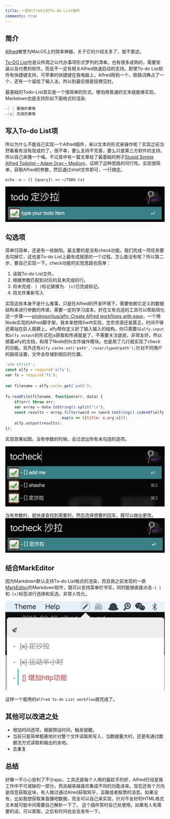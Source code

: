 ```yaml
---
title: 一款Alfred上的To-do List插件
comments: true
---
```


## 简介
[Alfred](https://www.alfredapp.com/)被誉为MacOS上的效率神器，关于它的介绍太多了，就不累述。

[To-DO List](https://en.wikipedia.org/wiki/Wikipedia:To-do_list)也是众所周之以代办事项形式罗列的清单。也有很多成熟的，需要安装以及付费的软件。而且不一定有相关Alfred快速启动的支持。即使To-do List软件有快捷键支持，可苹果的快捷键在我电脑上，Alfred用到一个，欧路词典占了一个，还有一个留给了输入法，所以到最后很是捉襟见肘。

最基础的Todo-List其实是一个很简单的形式，哪怕用普通的文本就能够实现。Markdown也是支持形如下面格式的渲染:

```markdown
-[ ] 要做的事情
-[x] 完成的事情
```

## 写入To-do List项
所以为什么不能自己实现一个Alfred插件，来以文本的形式来操作呢？实现之前当然看看有没有现成的了。很不幸，要么支持不完善，要么只是第三方软件的支持。所以自己来撸一个咯。不过其中有一篇文章给了最基础的例子[Stupid Simple Alfred Todolist – Adam Gray – Medium](https://medium.com/@dashedstripes/stupid-simple-alfred-todolist-efa551732adb)，证明了这种思路的可行性。实现很简单，获取Alfred的参数，然后通过shell文件即可，一行搞定。

```shell
echo -e — [] {query}\ >> ~/TODO.txt
```

![1521133195667](/assets/img/2018/1521133195667.jpg)

## 勾选项
简单归简单，还是有一些缺陷。最主要的是没有check功能。我们完成一项任务要去勾掉它，这也是To-do List上最有成就感的一个过程。怎么能没有呢？所以第二步，要自己实现一下。check功能的实现思路也简单：
1. 读取To-do List文件。
2. 根据参数匹配到对应的且未完成的行。
3. 将未完成`- [ ]`标记替换为`- [x]`已完成标记。
4. 将文件重新写入

实现这些本身不是什么难事，只是在Alfred的开发环境下，需要依赖它定义的数据结构来进行参数的传递，需要一定的学习成本。好在又有合适的工具可以帮助简化这一步骤——[sindresorhus/alfy: Create Alfred workflows with ease](https://github.com/sindresorhus/alfy)，一个用Node实现的Alfred脚手架，我本来想用Swift实现，怎奈资源还是匮乏，时间不够还需站在巨人肩膀上。alfy帮你定义好了输入输入的结构，你只需要以`alfy.input`和`alfy.output`的形式在js获取和传递就是了，不需要关注底层，非常友好。所以顺着alfy的文档，和用了Node的fs文件操作模块。也是用了几行就实现了check的功能。另外还有`alfy.cache.set('path','/user/typed/path');`针对不同用户的路径设置，文件会存储到相应的位置。

```js
'use strict';
const alfy = require('alfy');
var fs = require('fs');

var filename = alfy.cache.get('path');

fs.readFile(filename, function(err, data) {
	if(err) throw err;
	var array = data.toString().split("\n");
	const results = array.filter(word => (word.toString().indexOf(alfy.input) > -1 && word.toString().indexOf('x') === -1))
						.map(x => ({title: x,arg:x}));
	alfy.output(results);
});

```
实现效果如图，没有参数的时候，会过滤出所有未勾选的选项。

![WX20180316-010346@2x](/assets/img/2018/WX20180316-010346@2x.png)

当有参数时，就快速查找到需要的，然后选择想要的回车，既可以做出更改。
![WX20180316-010527@2x](/assets/img/2018/WX20180316-010527@2x.png)

## 结合MarkEditor
因为Markdown默认支持To-do List格式的渲染，而且我之前发现的一款[MarkEditor](https://www.markeditor.com/?lang=zh_cn)的Markdown软件，既可以支持菜单栏书写，同时能够直接点击`-[ ]`和`-[x]`标签进行选择和反选。非常人性化。

![WX20180316-011258@2x](/assets/img/2018/WX20180316-011258@2x.png)

这样一个能用的`Alfred To-do List workflow`就完成了。

## 其他可以改进之处
- 增加时间选项，根据预设时间，触发提醒。
- 当前只是简单粗暴地针对整个文件读取和写入，当数据量大时，还是有通过数据流方式读取和输出的余地。
- 去重复

## 总结
好像一不小心安利了不少app，工具还是每个人用的最趁手的好，Alfred已经是我工作中不可或缺的一部分，而且越来越喜欢集成不同的功能进来。现在还有个方向是信息获取这块，有人做过通过Alred获取知乎，豆瓣或者股票的消息。如果没有，比如我想获取某直播吧数据，完全可以自己来实现，针对不友好的HTML格式文本就可能中间需要自己解析一下了。
这个插件暂时自己处使用，如果有人有需要的话，可以索取，之后有时间也会去发布一下。

